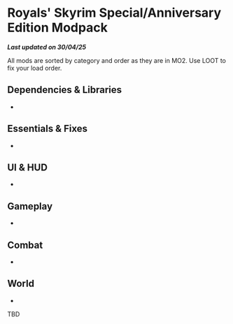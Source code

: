 # Royals' Skyrim Special/Anniversary Edition Modpack

***Last updated on 30/04/25***

All mods are sorted by category and order as they are in MO2. Use LOOT to fix your load order.

## Dependencies & Libraries

-

## Essentials & Fixes

-

## UI & HUD

-

## Gameplay

-

## Combat

-

## World

-

TBD


